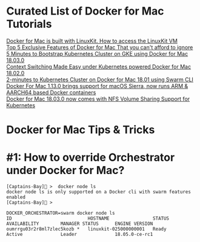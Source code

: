 # Curated List of Docker for Mac Tutorials


[Docker for Mac is built with LinuxKit. How to access the LinuxKit VM]()<br>
[Top 5 Exclusive Features of Docker for Mac That you can't afford to ignore](http://collabnix.com/top-5-exclusive-features-of-docker-for-mac-that-you-cant-afford-to-miss/)<br>
[5 Minutes to Bootstrap Kubernetes Cluster on GKE using Docker for Mac 18.03.0](http://collabnix.com/bootstrapping-kubernetes-cluster-using-docker-for-mac-18-03-0-ce-edition/)<br>
[Context Switching Made Easy under Kubernetes powered Docker for Mac 18.02.0](http://collabnix.com/namespace-context-toggling-made-easy-under-docker-for-mac-18-02-release/)<br>
[2-minutes to Kubernetes Cluster on Docker for Mac 18.01 using Swarm CLI](http://collabnix.com/running-kubernetes-cluster-on-docker-for-mac-18-01-using-swarm-cli/)<br>
[Docker For Mac 1.13.0 brings support for macOS Sierra, now runs ARM & AARCH64 based Docker containers](http://collabnix.com/running-docker-engine-1-13-0-on-apple-mac-os-x-sierra/)<br>
[Docker for Mac 18.03.0 now comes with NFS Volume Sharing Support for Kubernetes](https://github.com/ajeetraina/docker101/blob/master/for-mac/nfs/README.md)<br>

# Docker for Mac Tips & Tricks

# #1: How to override Orchestrator under Docker for Mac?

```
[Captains-Bay]🚩 >  docker node ls
docker node ls is only supported on a Docker cli with swarm features enabled
[Captains-Bay]🚩 >

DOCKER_ORCHESTRATOR=swarm docker node ls
ID                            HOSTNAME                STATUS              AVAILABILITY        MANAGER STATUS      ENGINE VERSION
oumrrgu03r2r8ml7zlec5kozb *   linuxkit-025000000001   Ready               Active              Leader              18.05.0-ce-rc1
```
```

